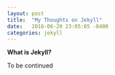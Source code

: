 ```yaml
---
layout: post
title:  "My Thoughts on Jekyll"
date:   2016-06-20 23:05:05 -0400
categories: jekyll
---
```


**What is Jekyll?**


To be continued

[jekyll-docs]: http://jekyllrb.com/docs/home
[jekyll-gh]:   https://github.com/jekyll/jekyll
[jekyll-talk]: https://talk.jekyllrb.com/

